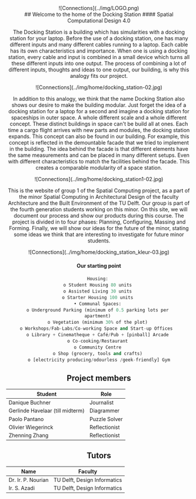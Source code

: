 <center>
    ![Connections](../img/LOGO.png)
</center>

<center>
## Welcome to the home of the Docking Station
#### Spatial Computational Design 4.0
<center>

The Docking Station is a building which has simularities with a docking station for your laptop. Before the use of a docking station, one has many different inputs and many different cables running to a laptop. Each cable has its own characteristics and importance. When one is using a docking station, every cable and input is combined in a small device which turns all these different inputs into one output. The process of combining a lot of different inputs, thoughts and ideas to one output, our building, is why this analogy fits our project.

<center>
    ![Connections](../img/home/docking_station-02.jpg)
</center>

In addition to this analogy, we think that the name Docking Station also shows our desire to make the building modular. Just forget the idea of a docking station for a laptop for a second and imagine a docking station for spaceships in outer space. A whole different scale and a whole different concept. These distinct buildings in space can't be build all at ones. Each time a cargo flight arrives with new parts and modules, the docking station expands. This concept can also be found in our building. For example, this concept is reflected in the demountable facade that we tried to implement in the building. The idea behind the facade is that different elements have the same measurements and can be placed in many different setups. Even with different characteristics to match the facilities behind the facade. This creates a comparable modularity of a space station. 

<center>
    ![Connections](../img/home/docking_station1-02.jpg)
</center>

This is the website of group 1 of the Spatial Computing project, as a part of the minor Spatial Computing in Architectural Design of the faculty Architecture and the Built Environment of the TU Delft. Our group is part of the fourth generation students working on this minor. On this site, we will document our process and show our products during this course. The project is divided in to four phases: Planning, Configuring, Massing and Forming. Finally, we will show our ideas for the future of the minor, stating some ideas we think that are interesting to investigate for future minor students.  

<center>
    ![Connections](../img/home/docking_station_kleur-03.jpg)
</center>

#### Our starting point
``` python
Housing: 
o Student Housing 80 units 
o Assisted Living 30 units 
o Starter Housing 100 units 
• Communal Spaces: 
o Underground Parking (minimum of 0.5 parking lots per 
apartment) 
o Vegetation (minimum 30% of the plot) 
o Workshops/Fab-Labs/Co-working Space and Start-up Offices  
o Library + Cinematheque + Café/Pub + [pinball] Arcade 
o Co-cooking/Restaurant 
o Community Centre 
o Shop (grocery, tools and crafts) 
o [electricity producing/odourless /geek-friendly] Gym
```












## Project members
Student | Role
---------|---------
Danique Buchner | Journalist
Gerlinde Havelaar (till midterm) | Diagrammer 
Paolo Pantano | Puzzle Solver
Olivier Wiegerinck | Reflectionist
Zhenning Zhang | Reflectionist

## Tutors
Name | Faculty
---------|----------
 Dr. Ir. P. Nourian | TU Delft, Design Informatics
 Ir. S. Azadi | TU Delft, Design Informatics 


